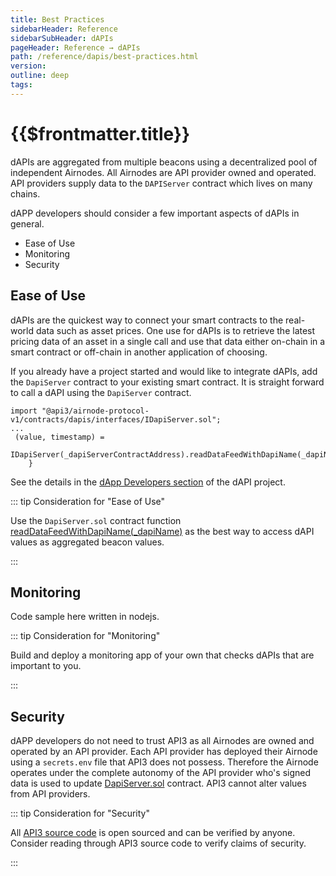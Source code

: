 ```yaml
---
title: Best Practices
sidebarHeader: Reference
sidebarSubHeader: dAPIs
pageHeader: Reference → dAPIs
path: /reference/dapis/best-practices.html
version:
outline: deep
tags:
---
```


<VersionWarning/>

<PageHeader/>

<SearchHighlight/>

# {{$frontmatter.title}}

dAPIs are aggregated from multiple beacons using a decentralized pool of
independent Airnodes. All Airnodes are API provider owned and operated. API
providers supply data to the `DAPIServer` contract which lives on many chains.

dAPP developers should consider a few important aspects of dAPIs in general.

- Ease of Use
- Monitoring
- Security

## Ease of Use

dAPIs are the quickest way to connect your smart contracts to the real-world
data such as asset prices. One use for dAPIs is to retrieve the latest pricing
data of an asset in a single call and use that data either on-chain in a smart
contract or off-chain in another application of choosing.

If you already have a project started and would like to integrate dAPIs, add the
`DapiServer` contract to your existing smart contract. It is straight forward to
call a dAPI using the `DapiServer` contract.

```solidity
import "@api3/airnode-protocol-v1/contracts/dapis/interfaces/IDapiServer.sol";
...
 (value, timestamp) =
            IDapiServer(_dapiServerContractAddress).readDataFeedWithDapiName(_dapiName);
    }
```

See the details in the
[dApp Developers section](./functions/read-data-feed-with-dapi-name.md) of the
dAPI project.

::: tip Consideration for "Ease of Use"

Use the `DapiServer.sol` contract function
[readDataFeedWithDapiName(\_dapiName)](./functions/read-data-feed-with-dapi-name.md)
as the best way to access dAPI values as aggregated beacon values.

:::

## Monitoring

Code sample here written in nodejs.

::: tip Consideration for "Monitoring"

Build and deploy a monitoring app of your own that checks dAPIs that are
important to you.

:::

## Security

dAPP developers do not need to trust API3 as all Airnodes are owned and operated
by an API provider. Each API provider has deployed their Airnode using a
`secrets.env` file that API3 does not possess. Therefore the Airnode operates
under the complete autonomy of the API provider who's signed data is used to
update
[DapiServer.sol](https://github.com/api3dao/airnode-protocol-v1/blob/main/contracts/dapis/DapiServer.sol)
contract. API3 cannot alter values from API providers.

::: tip Consideration for "Security"

All [API3 source code](https://github.com/orgs/api3dao/repositories?type=all) is
open sourced and can be verified by anyone. Consider reading through API3 source
code to verify claims of security.

:::
